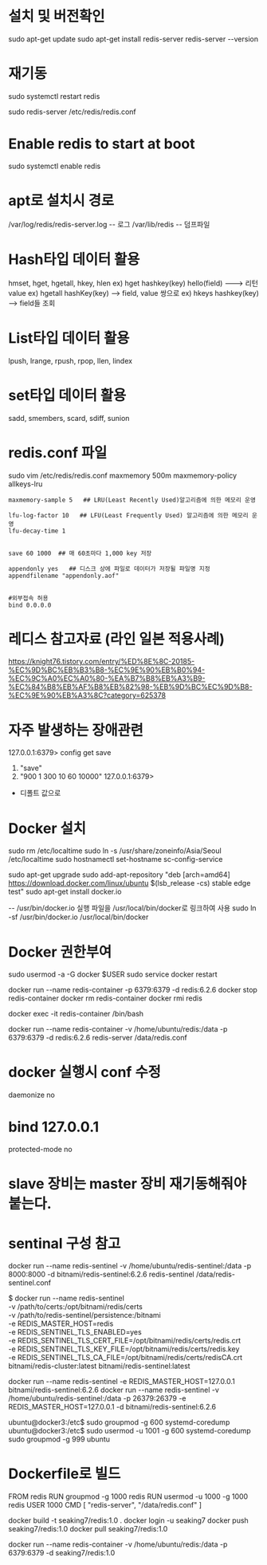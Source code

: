 
# 설치 및 버전확인
sudo apt-get update
sudo apt-get install redis-server
redis-server --version

# 재기동
sudo systemctl restart redis

sudo redis-server /etc/redis/redis.conf

# Enable redis to start at boot
sudo systemctl enable redis

# apt로 설치시 경로
/var/log/redis/redis-server.log -- 로그
/var/lib/redis -- 덤프파일

# Hash타입 데이터 활용
hmset, hget, hgetall, hkey, hlen
ex) hget hashkey(key) hello(field)  ---> 리턴 value
ex) hgetall hashKey(key) --> field, value 쌍으로
ex) hkeys hashkey(key) --> field들 조회

# List타입 데이터 활용
lpush, lrange, rpush, rpop, llen, lindex

# set타입 데이터 활용
sadd, smembers, scard, sdiff, sunion


# redis.conf 파일 
sudo vim /etc/redis/redis.conf
    maxmemory 500m
    maxmemory-policy allkeys-lru

    maxmemory-sample 5   ## LRU(Least Recently Used)알고리즘에 의한 메모리 운영

    lfu-log-factor 10   ## LFU(Least Frequently Used) 알고리즘에 의한 메모리 운영
    lfu-decay-time 1


    save 60 1000  ## 매 60초마다 1,000 key 저장

    appendonly yes   ## 디스크 상에 파일로 데이터가 저장될 파일명 지정
    appendfilename "appendonly.aof"


    #외부접속 허용
    bind 0.0.0.0




# 레디스 참고자료 (라인 일본 적용사례)
https://knight76.tistory.com/entry/%ED%8E%8C-20185-%EC%9D%BC%EB%B3%B8-%EC%9E%90%EB%B0%94-%EC%9C%A0%EC%A0%80-%EA%B7%B8%EB%A3%B9-%EC%84%B8%EB%AF%B8%EB%82%98-%EB%9D%BC%EC%9D%B8-%EC%9E%90%EB%A3%8C?category=625378    



# 자주 발생하는 장애관련
127.0.0.1:6379> config get save
1) "save"
2) "900 1 300 10 60 10000"
127.0.0.1:6379>

 - 디폴트 값으로 



 
# Docker 설치
sudo rm /etc/localtime
sudo ln -s /usr/share/zoneinfo/Asia/Seoul /etc/localtime
sudo hostnamectl set-hostname sc-config-service

sudo apt-get upgrade
sudo add-apt-repository "deb [arch=amd64] https://download.docker.com/linux/ubuntu $(lsb_release -cs) stable edge test"
sudo apt-get install docker.io

-- /usr/bin/docker.io 실행 파일을 /usr/local/bin/docker로 링크하여 사용
sudo ln -sf /usr/bin/docker.io /usr/local/bin/docker


# Docker 권한부여
sudo usermod -a -G docker $USER
sudo service docker restart

docker run --name redis-container -p 6379:6379 -d redis:6.2.6
docker stop redis-container
docker rm redis-container
docker rmi redis

docker exec -it redis-container /bin/bash

docker run --name redis-container -v /home/ubuntu/redis:/data -p 6379:6379 -d redis:6.2.6 redis-server /data/redis.conf

# docker 실행시 conf 수정
daemonize no
# bind 127.0.0.1
protected-mode no



# slave 장비는 master 장비 재기동해줘야 붙는다.


# sentinal 구성 참고
docker run --name redis-sentinel -v /home/ubuntu/redis-sentinel:/data -p 8000:8000 -d bitnami/redis-sentinel:6.2.6 redis-sentinel /data/redis-sentinel.conf


$ docker run --name redis-sentinel \
    -v /path/to/certs:/opt/bitnami/redis/certs \
    -v /path/to/redis-sentinel/persistence:/bitnami \
    -e REDIS_MASTER_HOST=redis \
    -e REDIS_SENTINEL_TLS_ENABLED=yes \
    -e REDIS_SENTINEL_TLS_CERT_FILE=/opt/bitnami/redis/certs/redis.crt \
    -e REDIS_SENTINEL_TLS_KEY_FILE=/opt/bitnami/redis/certs/redis.key \
    -e REDIS_SENTINEL_TLS_CA_FILE=/opt/bitnami/redis/certs/redisCA.crt \
    bitnami/redis-cluster:latest
    bitnami/redis-sentinel:latest



docker run --name redis-sentinel -e REDIS_MASTER_HOST=127.0.0.1  bitnami/redis-sentinel:6.2.6
docker run --name redis-sentinel -v /home/ubuntu/redis-sentinel:/data -p 26379:26379 -e REDIS_MASTER_HOST=127.0.0.1  -d bitnami/redis-sentinel:6.2.6 


ubuntu@docker3:/etc$ sudo groupmod -g 600 systemd-coredump
ubuntu@docker3:/etc$ sudo usermod -u 1001 -g 600 systemd-coredump
 sudo groupmod -g 999 ubuntu


# Dockerfile로 빌드
FROM redis
RUN groupmod -g 1000 redis
RUN usermod -u 1000 -g 1000 redis
USER 1000
CMD [ "redis-server", "/data/redis.conf" ]

docker build -t seaking7/redis:1.0 .
docker login -u seaking7
docker push seaking7/redis:1.0
docker pull seaking7/redis:1.0

docker run --name redis-container -v /home/ubuntu/redis:/data -p 6379:6379 -d seaking7/redis:1.0 


